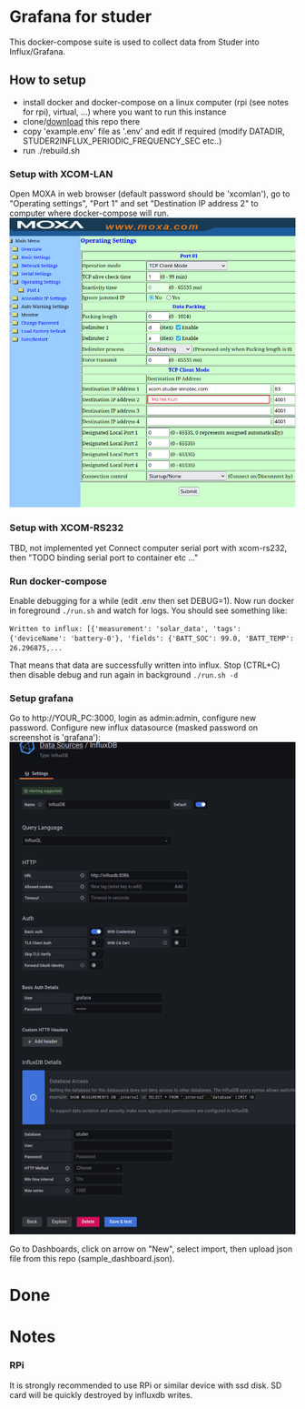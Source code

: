 # Grafana for studer

This docker-compose suite is used to collect data from Studer into Influx/Grafana.

## How to setup

- install docker and docker-compose on a linux computer (rpi (see notes for rpi), virtual, ...) where you want to run this instance
- clone/[download](https://github.com/dusanmsk/studer/archive/refs/heads/main.zip) this repo there
- copy 'example.env' file as '.env' and edit if required (modify DATADIR, STUDER2INFLUX_PERIODIC_FREQUENCY_SEC etc..)
- run ./rebuild.sh

### Setup with XCOM-LAN

Open MOXA in web browser (default password should be 'xcomlan'), go to "Operating settings", "Port 1" and set "Destination IP address 2" to computer where docker-compose will run.
![Image](docs/images/moxa_setup.png)

### Setup with XCOM-RS232
TBD, not implemented yet
Connect computer serial port with xcom-rs232, then "TODO binding serial port to container etc ..."

### Run docker-compose

Enable debugging for a while (edit .env then set DEBUG=1). Now run docker in foreground `./run.sh` and watch for logs. You should see something like:

`Written to influx: [{'measurement': 'solar_data', 'tags': {'deviceName': 'battery-0'}, 'fields': {'BATT_SOC': 99.0, 'BATT_TEMP': 26.296875,...`

That means that data are successfully written into influx. Stop (CTRL+C) then disable debug and run again in background `./run.sh -d`

### Setup grafana

Go to http://YOUR_PC:3000, login as admin:admin, configure new password. Configure new influx datasource (masked password on screenshot is 'grafana'):
![Image](docs/images/datasource.png)

Go to Dashboards, click on arrow on "New", select import, then upload json file from this repo (sample_dashboard.json). 

# Done


# Notes

### RPi

It is strongly recommended to use RPi or similar device with ssd disk. SD card will be quickly destroyed by influxdb writes.